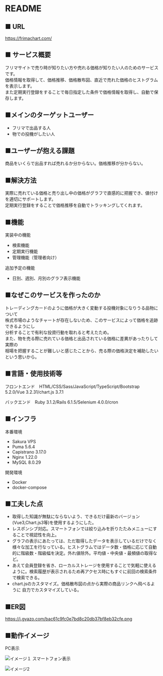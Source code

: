 # README
## ■ URL
https://frimachart.com/
## ■ サービス概要
フリマサイトで売り時が知りたい方や売れる価格が知りたい人のためのサービスです。  
価格情報を取得して、価格推移、価格散布図、直近で売れた価格のヒストグラムを表示します。  
また定期実行登録をすることで毎日指定した条件で価格情報を取得し、自動で保存します。

## ■メインのターゲットユーザー
- フリマで出品する人
- 物での投機がしたい人

## ■ユーザーが抱える課題
商品をいくらで出品すれば売れるか分からない。価格推移が分からない。

## ■解決方法
実際に売れている価格と売り出し中の価格がグラフで直感的に把握でき、値付けを適切にサポートします。  
定期実行登録をすることで価格推移を自動でトラッキングしてくれます。

## ■機能
実装中の機能
- 検索機能
- 定期実行機能
- 管理機能（管理者向け）

追加予定の機能
- 日別、週別、月別のグラフ表示機能

## ■なぜこのサービスを作ったのか
トレーディングカードのように価格が大きく変動する投機対象になりうる品物について  
株式市場のようなチャートが存在しないため、このサービスによって価格を追跡できるようにし  
分析することで有利な投資行動を取れると考えたため。  
また、物を売る際に売れている価格と出品されている価格に差異があったりして実際の  
相場を把握することが難しいと感じたことから、売る際の価格決定を補助したいという思いから。

## ■言語・使用技術等
フロントエンド　HTML/CSS/Sass/JavaScript/TypeScript/Bootstrap 5.2.0/Vue 3.2.31/chart.js 3.7.1

バックエンド　Ruby 3.1.2/Rails 6.1.5/Selenium 4.0.0/cron

## ■インフラ
本番環境
- Sakura VPS
- Puma 5.6.4
- Capistrano 3.17.0
- Nginx 1.22.0
- MySQL 8.0.29 

開発環境
- Docker
- docker-compose

## ■工夫した点
- 取得した知識が無駄にならないよう、できるだけ最新のバージョン(Vue3,Chart.js3等)を使用するようにした。
- レスポンシブ対応。スマートフォンでは絞り込みを折りたたみメニューにすることで視認性を向上。
- グラフの表示にあたっては、ただ取得したデータを表示しているだけでなく様々な加工を行なっている。ヒストグラムではデータ数・価格に応じて自動的に階級数・階級幅を決定。外れ値除外。平均値・中央値・最頻値の取得など。
- あえて会員登録を省き、ローカルストレージを使用することで気軽に使えるように。検索履歴が表示されるため再アクセス時にもすぐに前回の検索条件で検索できる。
- chart.jsのカスタマイズ。価格散布図の点から実際の商品リンクへ飛べるように
自力でカスタマイズしている。

## ■ER図
https://i.gyazo.com/bac61c9fc0e7bd8c20db37bf8eb32cfe.png

## ■動作イメージ
PC表示  

![イメージ１](https://i.gyazo.com/4219180e3a1c64d857bd1c5f16213d0c.gif)
スマートフォン表示  

![イメージ2](https://i.gyazo.com/6e8ad3daf8c562360c558add82375a9c.gif)
